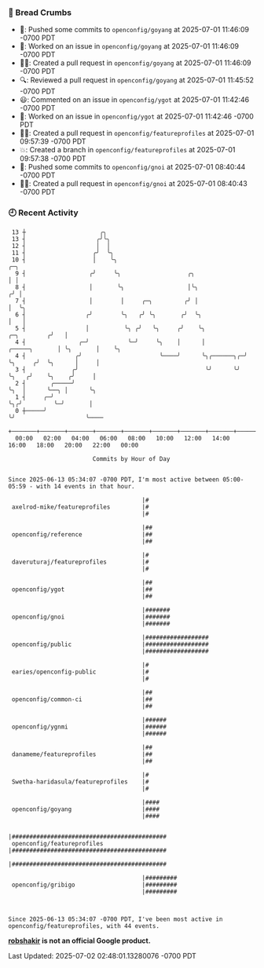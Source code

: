 ### 🍞 Bread Crumbs

 * 🚢: Pushed some commits to `openconfig/goyang` at 2025-07-01 11:46:09 -0700 PDT
 * 👀: Worked on an issue in `openconfig/goyang` at 2025-07-01 11:46:09 -0700 PDT
 * ✍🏼: Created a pull request in `openconfig/goyang` at 2025-07-01 11:46:09 -0700 PDT
 * 🔍: Reviewed a pull request in  `openconfig/goyang` at 2025-07-01 11:45:52 -0700 PDT
 * 😃: Commented on an issue in `openconfig/ygot` at 2025-07-01 11:42:46 -0700 PDT
 * 👀: Worked on an issue in `openconfig/ygot` at 2025-07-01 11:42:46 -0700 PDT
 * ✍🏼: Created a pull request in `openconfig/featureprofiles` at 2025-07-01 09:57:39 -0700 PDT
 * 💥: Created a branch in `openconfig/featureprofiles` at 2025-07-01 09:57:38 -0700 PDT
 * 🚢: Pushed some commits to `openconfig/gnoi` at 2025-07-01 08:40:44 -0700 PDT
 * ✍🏼: Created a pull request in `openconfig/gnoi` at 2025-07-01 08:40:43 -0700 PDT

### 🕘 Recent Activity
```
 13 ┼                     ╭╮
 13 ┤                    ╭╯╰╮
 12 ┤                    │  │
 11 ┤                   ╭╯  ╰╮
 10 ┤                   │    ╰╮                                                               ╭─╮
  9 ┤                  ╭╯     ╰╮                   ╭╮                                         │ │
  8 ┤                  │       ╰╮                  │╰╮                                       ╭╯ │
  7 ┤                  │        │     ╭─╮         ╭╯ │                                       │  ╰╮
  6 ┤                 ╭╯        ╰╮   ╭╯ ╰╮       ╭╯  ╰╮                                      │   │
  5 ┤                 │          ╰╮ ╭╯   ╰╮     ╭╯    ╰╮                         ╭─╮        ╭╯   │
  4 ┤               ╭─╯           ╰─╯     ╰╮    │      │           ╭─────╮       │ ╰╮       │    ╰╮
  4 ┤              ╭╯                      ╰────╯      ╰╮╭──────╮╭─╯     ╰╮     ╭╯  ╰╮      │     │
  3 ┤             ╭╯                                    ╰╯      ╰╯        ╰╮   ╭╯    ╰╮    ╭╯     │
  2 ┤       ╭─────╯                                                        ╰╮  │      ╰──╮ │      ╰╮
  1 ┤     ╭─╯                                                               ╰╮╭╯         ╰─╯       │
  0 ┼─────╯                                                                  ╰╯                    ╰────
    +───────+───────+───────+───────+───────+───────+───────+───────+───────+───────+───────+───────+────
  00:00   02:00   04:00   06:00   08:00   10:00   12:00   14:00   16:00   18:00   20:00   22:00   00:00   

						Commits by Hour of Day


Since 2025-06-13 05:34:07 -0700 PDT, I'm most active between 05:00-05:59 - with 14 events in that hour.

```



```
                                      |#
 axelrod-mike/featureprofiles         |#
                                      |#

                                      |##
 openconfig/reference                 |##
                                      |##

                                      |#
 daveruturaj/featureprofiles          |#
                                      |#

                                      |##
 openconfig/ygot                      |##
                                      |##

                                      |#######
 openconfig/gnoi                      |#######
                                      |#######

                                      |##################
 openconfig/public                    |##################
                                      |##################

                                      |#
 earies/openconfig-public             |#
                                      |#

                                      |##
 openconfig/common-ci                 |##
                                      |##

                                      |######
 openconfig/ygnmi                     |######
                                      |######

                                      |##
 danameme/featureprofiles             |##
                                      |##

                                      |#
 Swetha-haridasula/featureprofiles    |#
                                      |#

                                      |####
 openconfig/goyang                    |####
                                      |####

                                      |############################################
 openconfig/featureprofiles           |############################################
                                      |############################################

                                      |#########
 openconfig/gribigo                   |#########
                                      |#########



Since 2025-06-13 05:34:07 -0700 PDT, I've been most active in openconfig/featureprofiles, with 44 events.

```
**[robshakir](mailto:robjs@google.com) is not an official Google product.**  


Last Updated: 2025-07-02 02:48:01.13280076 -0700 PDT

